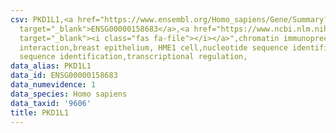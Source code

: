 ```yaml
---
csv: PKD1L1,<a href="https://www.ensembl.org/Homo_sapiens/Gene/Summary?db=core;g=ENSG00000158683"
  target="_blank">ENSG00000158683</a>,<a href="https://www.ncbi.nlm.nih.gov/pubmed/22863008"
  target="_blank"><i class="fas fa-file"></i></a>",chromatin immunoprecipitation assay,direct
  interaction,breast epithelium, HME1 cell,nucleotide sequence identification,nucleotide
  sequence identification,transcriptional regulation,
data_alias: PKD1L1
data_id: ENSG00000158683
data_numevidence: 1
data_species: Homo sapiens
data_taxid: '9606'
title: PKD1L1
---
```

